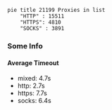 
```mermaid
pie title 21199 Proxies in list
    "HTTP" : 15511
    "HTTPS": 4810
    "SOCKS" : 3891
```

### Some Info
#### Average Timeout

- mixed: 4.7s
- http: 2.7s
- https: 7.7s
- socks: 6.4s